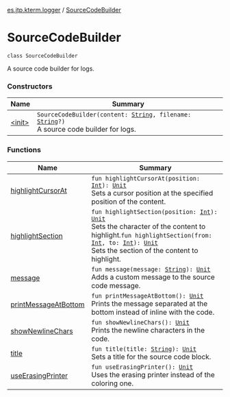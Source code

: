 [es.jtp.kterm.logger](../index.md) / [SourceCodeBuilder](./index.md)

# SourceCodeBuilder

`class SourceCodeBuilder`

A source code builder for logs.

### Constructors

| Name | Summary |
|---|---|
| [&lt;init&gt;](-init-.md) | `SourceCodeBuilder(content: `[`String`](https://kotlinlang.org/api/latest/jvm/stdlib/kotlin/-string/index.html)`, filename: `[`String`](https://kotlinlang.org/api/latest/jvm/stdlib/kotlin/-string/index.html)`?)`<br>A source code builder for logs. |

### Functions

| Name | Summary |
|---|---|
| [highlightCursorAt](highlight-cursor-at.md) | `fun highlightCursorAt(position: `[`Int`](https://kotlinlang.org/api/latest/jvm/stdlib/kotlin/-int/index.html)`): `[`Unit`](https://kotlinlang.org/api/latest/jvm/stdlib/kotlin/-unit/index.html)<br>Sets a cursor position at the specified position of the content. |
| [highlightSection](highlight-section.md) | `fun highlightSection(position: `[`Int`](https://kotlinlang.org/api/latest/jvm/stdlib/kotlin/-int/index.html)`): `[`Unit`](https://kotlinlang.org/api/latest/jvm/stdlib/kotlin/-unit/index.html)<br>Sets the character of the content to highlight.`fun highlightSection(from: `[`Int`](https://kotlinlang.org/api/latest/jvm/stdlib/kotlin/-int/index.html)`, to: `[`Int`](https://kotlinlang.org/api/latest/jvm/stdlib/kotlin/-int/index.html)`): `[`Unit`](https://kotlinlang.org/api/latest/jvm/stdlib/kotlin/-unit/index.html)<br>Sets the section of the content to highlight. |
| [message](message.md) | `fun message(message: `[`String`](https://kotlinlang.org/api/latest/jvm/stdlib/kotlin/-string/index.html)`): `[`Unit`](https://kotlinlang.org/api/latest/jvm/stdlib/kotlin/-unit/index.html)<br>Adds a custom message to the source code message. |
| [printMessageAtBottom](print-message-at-bottom.md) | `fun printMessageAtBottom(): `[`Unit`](https://kotlinlang.org/api/latest/jvm/stdlib/kotlin/-unit/index.html)<br>Prints the message separated at the bottom instead of inline with the code. |
| [showNewlineChars](show-newline-chars.md) | `fun showNewlineChars(): `[`Unit`](https://kotlinlang.org/api/latest/jvm/stdlib/kotlin/-unit/index.html)<br>Prints the newline characters in the code. |
| [title](title.md) | `fun title(title: `[`String`](https://kotlinlang.org/api/latest/jvm/stdlib/kotlin/-string/index.html)`): `[`Unit`](https://kotlinlang.org/api/latest/jvm/stdlib/kotlin/-unit/index.html)<br>Sets a title for the source code block. |
| [useErasingPrinter](use-erasing-printer.md) | `fun useErasingPrinter(): `[`Unit`](https://kotlinlang.org/api/latest/jvm/stdlib/kotlin/-unit/index.html)<br>Uses the erasing printer instead of the coloring one. |
